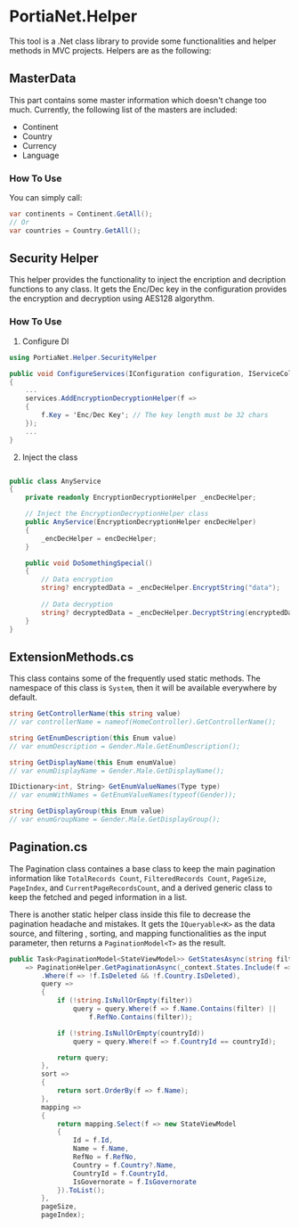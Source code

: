 # PortiaNet.Helper

This tool is a .Net class library to provide some functionalities and helper methods in MVC projects.
Helpers are as the following:

## MasterData

This part contains some master information which doesn't change too much. Currently, the following list of the masters are included:

* Continent
* Country
* Currency
* Language

### How To Use

You can simply call:

``` csharp
var continents = Continent.GetAll();
// Or
var countries = Country.GetAll();
```

## Security Helper

This helper provides the functionality to inject the encription and decription functions to any class. It gets the Enc/Dec key in the configuration provides the encryption and decryption using AES128 algorythm.

### How To Use

1. Configure DI

``` csharp
using PortiaNet.Helper.SecurityHelper

public void ConfigureServices(IConfiguration configuration, IServiceCollection services)
{
    ...
    services.AddEncryptionDecryptionHelper(f =>
    {
        f.Key = 'Enc/Dec Key'; // The key length must be 32 chars
    });
    ...
}
```

2. Inject the class

``` csharp

public class AnyService
{
    private readonly EncryptionDecryptionHelper _encDecHelper;

    // Inject the EncryptionDecryptionHelper class
    public AnyService(EncryptionDecryptionHelper encDecHelper)
    {
        _encDecHelper = encDecHelper;
    }

    public void DoSomethingSpecial()
    {
        // Data encryption
        string? encryptedData = _encDecHelper.EncryptString("data");
    
        // Data decryption
        string? decryptedData = _encDecHelper.DecryptString(encryptedData);
    }
}

```

## ExtensionMethods.cs

This class contains some of the frequently used static methods. The namespace of this class is `System`, then it will be available everywhere by default.

``` csharp
string GetControllerName(this string value)
// var controllerName = nameof(HomeController).GetControllerName();

string GetEnumDescription(this Enum value)
// var enumDescription = Gender.Male.GetEnumDescription();

string GetDisplayName(this Enum enumValue)
// var enumDisplayName = Gender.Male.GetDisplayName();

IDictionary<int, String> GetEnumValueNames(Type type)
// var enumWithNames = GetEnumValueNames(typeof(Gender));

string GetDisplayGroup(this Enum value)
// var enumGroupName = Gender.Male.GetDisplayGroup();
```

## Pagination.cs

The Pagination class containes a base class to keep the main pagination information like `TotalRecords Count`, `FilteredRecords Count`, `PageSize`, `PageIndex`, and `CurrentPageRecordsCount`, and a derived generic class to keep the fetched and peged information in a list.

There is another static helper class inside this file to decrease the pagination headache and mistakes. It gets the `IQueryable<K>` as the data source, and filtering , sorting, and mapping functionalities as the input parameter, then returns a `PaginationModel<T>` as the result.

``` csharp
public Task<PaginationModel<StateViewModel>> GetStatesAsync(string filter, string? countryId, int pageIndex = 1, int pageSize = 10000)
    => PaginationHelper.GetPaginationAsync(_context.States.Include(f => f.Country)
        .Where(f => !f.IsDeleted && !f.Country.IsDeleted),
        query =>
        {
            if (!string.IsNullOrEmpty(filter))
                query = query.Where(f => f.Name.Contains(filter) ||
                    f.RefNo.Contains(filter));

            if (!string.IsNullOrEmpty(countryId))
                query = query.Where(f => f.CountryId == countryId);

            return query;
        },
        sort =>
        {
            return sort.OrderBy(f => f.Name);
        },
        mapping =>
        {
            return mapping.Select(f => new StateViewModel
            {
                Id = f.Id,
                Name = f.Name,
                RefNo = f.RefNo,
                Country = f.Country?.Name,
                CountryId = f.CountryId,
                IsGovernorate = f.IsGovernorate
            }).ToList();
        },
        pageSize,
        pageIndex);
```